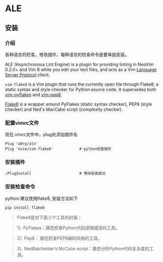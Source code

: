 # ALE

## 安装

### 介绍

各种语言的检查，修改插件，每种语言的检查命令是要单独安装。

ALE (Asynchronous Lint Engine) is a plugin for providing linting in NeoVim 0.2.0+ and Vim 8 while you edit your text files, and acts as a Vim [Language Server Protocol](https://langserver.org/) client.

`vim-flake8` is a Vim plugin that runs the currently open file through Flake8, a static syntax and style checker for Python source code.  It supersedes both [vim-pyflakes](https://github.com/nvie/vim-pyflakes) and [vim-pep8](https://github.com/nvie/vim-pep8).  

[Flake8](https://pypi.python.org/pypi/flake8/) is a wrapper around PyFlakes (static syntax checker), PEP8 (style checker) and Ned's MacCabe script (complexity checker).


### 配置vimrc文件
现在.vimrc文件中，plug处添加插件名

```
Plug 'w0rp/ale'
Plug 'nvie/vim-flake8'            # python检查插件
```

### 安装插件
```
:PlugInstall                      # 等待安装成功

```

### 安装检查命令
python 建议使用flake8, 安装方法如下

```
pip install flake8
```

> Flake8是对下面三个工具的封装：

> 1）PyFlakes：静态检查Python代码逻辑错误的工具。

> 2）Pep8： 静态检查PEP8编码风格的工具。

> 3）NedBatchelder’s McCabe script：静态分析Python代码复杂度的工具。

